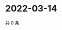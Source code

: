 # 2022-03-14

共 0 条

<!-- BEGIN WEIBO -->
<!-- 最后更新时间 Mon Mar 14 2022 18:13:54 GMT+0800 (China Standard Time) -->

<!-- END WEIBO -->
